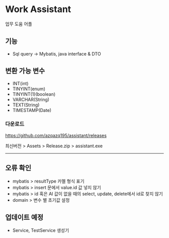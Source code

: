 # Work Assistant

업무 도움 어플

## 기능
- Sql query -> Mybatis, java interface & DTO

## 변환 가능 변수
- INT(int)
- TINYINT(enum)
- TINYINT(1)(boolean)
- VARCHAR(String)
- TEXT(String)
- TIMESTAMP(Date)

### 다운로드
https://github.com/azqazq195/assistant/releases

최신버전 > Assets > Release.zip > assistant.exe

---

## 오류 확인
- mybatis > resultType 카멜 형식 표기
- mybatis > insert 문에서 value.id 값 넣지 않기
- mybatis > id 혹은 AI 값이 없을 때의 select, update, delete에서 id로 찾지 않기
- domain > 변수 별 초기값 설정

## 업데이트 예정
- Service, TestService 생성기

